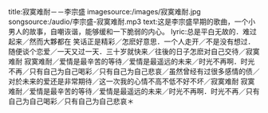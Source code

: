 title:寂寞难耐－－李宗盛
imagesource:/images/寂寞难耐.jpg
songsource:/audio/李宗盛-寂寞难耐.mp3
text:这是李宗盛早期的歌曲，一个小男人的故事，自嘲诙谐，能够缓和一下脆弱的内心。
lyric:总是平白无故的．难过起来／然而大夥都在 笑话正是精彩／怎麽好意思．一个人走开／不是没有想过．随便谈个恋爱／一天又过一天．三十岁就快来／往後的日子怎麽对自己交待／寂寞难耐 寂寞难耐／爱情是最辛苦的等待／爱情是最遥远的未来／时光不再啊．时光不再／只有自己为自己喝彩／只有自己为自己悲哀／虽然曾经有过很多感情的债／对於未来的爱还是非常期待／这一次我的心情不高不低不好不坏／寂寞难耐 寂寞难耐／爱情是最辛苦的等待／爱情是最遥远的未来／时光不再啊．时光不再／只有自己为自己喝彩／只有自己为自己悲哀＊
